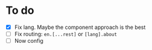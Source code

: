 # To do

- [x] Fix lang. Maybe the component approach is the best
- [ ] Fix routing: `en.[...rest]` or `[lang].about`
- [ ] Now config
